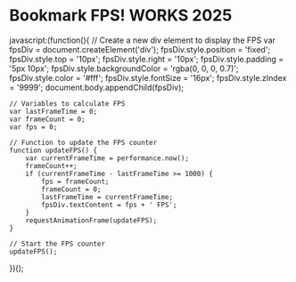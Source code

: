 # Bookmark FPS! WORKS 2025
javascript:(function(){
    // Create a new div element to display the FPS
    var fpsDiv = document.createElement('div');
    fpsDiv.style.position = 'fixed';
    fpsDiv.style.top = '10px';
    fpsDiv.style.right = '10px';
    fpsDiv.style.padding = '5px 10px';
    fpsDiv.style.backgroundColor = 'rgba(0, 0, 0, 0.7)';
    fpsDiv.style.color = '#fff';
    fpsDiv.style.fontSize = '16px';
    fpsDiv.style.zIndex = '9999';
    document.body.appendChild(fpsDiv);

    // Variables to calculate FPS
    var lastFrameTime = 0;
    var frameCount = 0;
    var fps = 0;

    // Function to update the FPS counter
    function updateFPS() {
        var currentFrameTime = performance.now();
        frameCount++;
        if (currentFrameTime - lastFrameTime >= 1000) {
            fps = frameCount;
            frameCount = 0;
            lastFrameTime = currentFrameTime;
            fpsDiv.textContent = fps + ' FPS';
        }
        requestAnimationFrame(updateFPS);
    }

    // Start the FPS counter
    updateFPS();
})();
